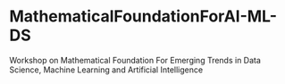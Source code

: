 # MathematicalFoundationForAI-ML-DS
Workshop on Mathematical Foundation For Emerging Trends in Data Science, Machine Learning and Artificial Intelligence
